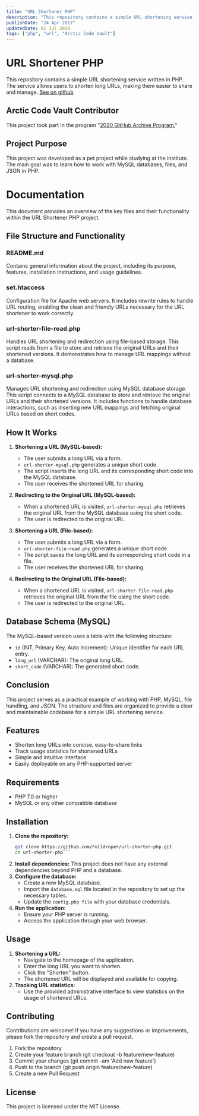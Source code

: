 ```yaml
---
title: "URL Shortener PHP"
description: "This repository contains a simple URL shortening service written in PHP. The service allows users to shorten long URLs, making them easier to share and manage."
publishDate: "24 Apr 2017"
updatedDate: 01 Jul 2024
tags: ["php", "url", "Arctic Code Vault"]
---
```

# URL Shortener PHP

This repository contains a simple URL shortening service written in PHP. The service allows users to shorten long URLs, making them easier to share and manage. [See on github](https://github.com/Fulldroper/url-shorter-php)

## Arctic Code Vault Contributor
This project took part in the program "[2020 GitHub Archive Program.](https://archiveprogram.github.com/)"
## Project Purpose

This project was developed as a pet project while studying at the institute. The main goal was to learn how to work with MySQL databases, files, and JSON in PHP.

# Documentation

This document provides an overview of the key files and their functionality within the URL Shortener PHP project.

## File Structure and Functionality

### README.md
Contains general information about the project, including its purpose, features, installation instructions, and usage guidelines.

### set.htaccess
Configuration file for Apache web servers. It includes rewrite rules to handle URL routing, enabling the clean and friendly URLs necessary for the URL shortener to work correctly.

### url-shorter-file-read.php
Handles URL shortening and redirection using file-based storage. This script reads from a file to store and retrieve the original URLs and their shortened versions. It demonstrates how to manage URL mappings without a database.

### url-shorter-mysql.php
Manages URL shortening and redirection using MySQL database storage. This script connects to a MySQL database to store and retrieve the original URLs and their shortened versions. It includes functions to handle database interactions, such as inserting new URL mappings and fetching original URLs based on short codes.

## How It Works

1. **Shortening a URL (MySQL-based):**
   - The user submits a long URL via a form.
   - `url-shorter-mysql.php` generates a unique short code.
   - The script inserts the long URL and its corresponding short code into the MySQL database.
   - The user receives the shortened URL for sharing.

2. **Redirecting to the Original URL (MySQL-based):**
   - When a shortened URL is visited, `url-shorter-mysql.php` retrieves the original URL from the MySQL database using the short code.
   - The user is redirected to the original URL.

3. **Shortening a URL (File-based):**
   - The user submits a long URL via a form.
   - `url-shorter-file-read.php` generates a unique short code.
   - The script saves the long URL and its corresponding short code in a file.
   - The user receives the shortened URL for sharing.

4. **Redirecting to the Original URL (File-based):**
   - When a shortened URL is visited, `url-shorter-file-read.php` retrieves the original URL from the file using the short code.
   - The user is redirected to the original URL.

## Database Schema (MySQL)

The MySQL-based version uses a table with the following structure:

- `id` (INT, Primary Key, Auto Increment): Unique identifier for each URL entry.
- `long_url` (VARCHAR): The original long URL.
- `short_code` (VARCHAR): The generated short code.

## Conclusion

This project serves as a practical example of working with PHP, MySQL, file handling, and JSON. The structure and files are organized to provide a clear and maintainable codebase for a simple URL shortening service.

## Features

- Shorten long URLs into concise, easy-to-share links
- Track usage statistics for shortened URLs
- Simple and intuitive interface
- Easily deployable on any PHP-supported server

## Requirements

- PHP 7.0 or higher
- MySQL or any other compatible database

## Installation

1. **Clone the repository:**
   ```sh
   git clone https://github.com/Fulldroper/url-shorter-php.git
   cd url-shorter-php```
2. **Install dependencies:**
  This project does not have any external dependencies beyond PHP and a database.
3. **Configure the database:**
    - Create a new MySQL database.
    - Import the `database.sql` file located in the repository to set up the necessary tables.
    - Update the `config.php file` with your database credentials.
4. **Run the application:**
    - Ensure your PHP server is running.
    - Access the application through your web browser.
## Usage
1. **Shortening a URL:**
    - Navigate to the homepage of the application.
    - Enter the long URL you want to shorten.
    - Click the "Shorten" button.
    - The shortened URL will be displayed and available for copying.
2. **Tracking URL statistics:**
    - Use the provided administrative interface to view statistics on the usage of shortened URLs.
## Contributing
Contributions are welcome! If you have any suggestions or improvements, please fork the repository and create a pull request.
1. Fork the repository
2. Create your feature branch (git checkout -b feature/new-feature)
3. Commit your changes (git commit -am 'Add new feature')
4. Push to the branch (git push origin feature/new-feature)
5. Create a new Pull Request
## License
This project is licensed under the MIT License.